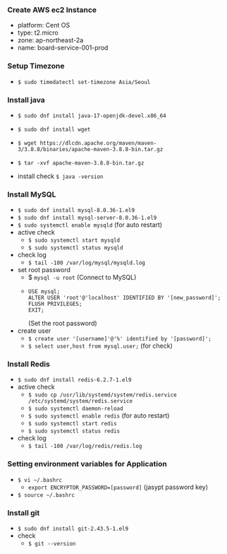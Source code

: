 ### Create AWS ec2 Instance
- platform: Cent OS
- type: t2.micro
- zone: ap-northeast-2a
- name: board-service-001-prod

### Setup Timezone
- `$ sudo timedatectl set-timezone Asia/Seoul`

### Install java
- `$ sudo dnf install java-17-openjdk-devel.x86_64`
- `$ sudo dnf install wget`
- `$ wget https://dlcdn.apache.org/maven/maven-3/3.8.8/binaries/apache-maven-3.8.8-bin.tar.gz`
- `$ tar -xvf apache-maven-3.8.8-bin.tar.gz`

- install check `$ java -version`

### Install MySQL
- `$ sudo dnf install mysql-8.0.36-1.el9`
- `$ sudo dnf install mysql-server-8.0.36-1.el9`
- `$ sudo systemctl enable mysqld` (for auto restart)
- active check
    - `$ sudo systemctl start mysqld` 
    - `$ sudo systemctl status mysqld`
- check log
    - `$ tail -100 /var/log/mysql/mysqld.log`
- set root password
    - $ `mysql -u root` (Connect to MySQL)
    - ```
      USE mysql;
      ALTER USER 'root'@'localhost' IDENTIFIED BY '[new_password]';
      FLUSH PRIVILEGES;
      EXIT;
      ```
      (Set the root password)
- create user
    - `$ create user '[username]'@'%' identified by '[password]';`
    - `$ select user,host from mysql.user;` (for check)

### Install Redis
- `$ sudo dnf install redis-6.2.7-1.el9`
- active check 
    - `$ sudo cp /usr/lib/systemd/system/redis.service /etc/systemd/system/redis.service`
    - `$ sudo systemctl daemon-reload`
    - `$ sudo systemctl enable redis` (for auto restart)
    - `$ sudo systemctl start redis`
    - `$ sudo systemctl status redis`
- check log
    - `$ tail -100 /var/log/redis/redis.log`

### Setting environment variables for Application
- `$ vi ~/.bashrc`
    - `export ENCRYPTOR_PASSWORD=[password]` (jasypt password key)
- `$ source ~/.bashrc`

### Install git
- `$ sudo dnf install git-2.43.5-1.el9`
- check
    - `$ git --version`

